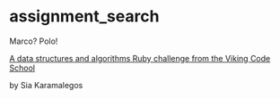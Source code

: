 # assignment_search
Marco?  Polo!

[A data structures and algorithms Ruby challenge from the Viking Code School](http://www.vikingcodeschool.com)

by Sia Karamalegos